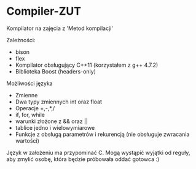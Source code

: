 Compiler-ZUT
============

Kompilator na zajęcia z 'Metod kompilacji'

Zależności:
* bison
* flex
* Kompilator obsługujący C++11 (korzystałem z g++ 4.7.2)
* Biblioteka Boost (headers-only)

Możliwości języka
* Zmienne
* Dwa typy zmiennych int oraz float
* Operacje +,-,*,/
* if, for, while
* warunki złożone z && oraz ||
* tablice jedno i wielowymiarowe
* Funkcje z obsługą parametrów i rekurencją (nie obsługuje zwracania wartości)

Język w założeniu ma przypominać C. Mogą wystąpić wyjątki od reguły, aby zmylić osobę, która będzie próbowała oddać gotowca :)
